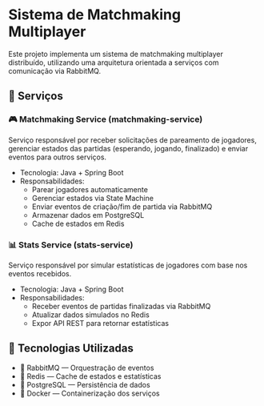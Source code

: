 # Sistema de Matchmaking Multiplayer
Este projeto implementa um sistema de matchmaking multiplayer distribuído, utilizando uma arquitetura orientada a serviços com comunicação via RabbitMQ.

## 🧩 Serviços
### 🎮 Matchmaking Service (matchmaking-service)
Serviço responsável por receber solicitações de pareamento de jogadores, gerenciar estados das partidas (esperando, jogando, finalizado) e enviar eventos para outros serviços.
- Tecnologia: Java + Spring Boot
- Responsabilidades:
    - Parear jogadores automaticamente
    - Gerenciar estados via State Machine
    - Enviar eventos de criação/fim de partida via RabbitMQ
    - Armazenar dados em PostgreSQL
    - Cache de estados em Redis

### 📊 Stats Service (stats-service)
Serviço responsável por simular estatísticas de jogadores com base nos eventos recebidos.
- Tecnologia: Java + Spring Boot
- Responsabilidades:
    - Receber eventos de partidas finalizadas via RabbitMQ
    - Atualizar dados simulados no Redis
    - Expor API REST para retornar estatísticas

## 🔧 Tecnologias Utilizadas
- 🐇 RabbitMQ — Orquestração de eventos
- 🧠 Redis — Cache de estados e estatísticas
- 🐘 PostgreSQL — Persistência de dados
- 🐳 Docker — Containerização dos serviços